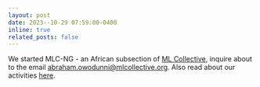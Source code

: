 ```yaml
---
layout: post
date: 2023--10-29 07:59:00-0400
inline: true
related_posts: false
---
```


We started MLC-NG - an African subsection of [ML Collective](https://mlcollective.org/), inquire about to the email <abraham.owodunni@mlcollective.org>. Also read about our activities [here](https://mlcollective.org/wiki/mlc-nigeria/).


